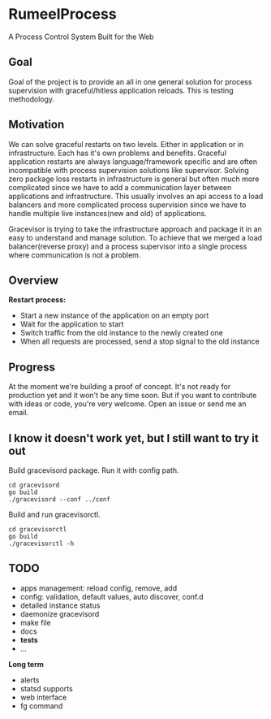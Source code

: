 # RumeelProcess
A Process Control System Built for the Web

## Goal

Goal of the project is to provide an all in one general solution for process supervision with graceful/hitless application reloads.
This is testing methodology.

## Motivation

We can solve graceful restarts on two levels. Either in application or in infrastructure. Each has it's own problems and benefits. Graceful application restarts are always language/framework specific and are often incompatible with process supervision solutions like supervisor. Solving zero package loss restarts in infrastructure is general but often much more complicated since we have to add a communication layer between applications and infrastructure. This usually involves an api access to a load balancers and more complicated process supervision since we have to handle multiple live instances(new and old) of applications.

Gracevisor is trying to take the infrastructure approach and package it in an easy to understand and manage solution. To achieve that we merged a load balancer(reverse proxy) and a process supervisor into a single process where communication is not a problem.

## Overview

**Restart process:**

- Start a new instance of the application on an empty port
- Wait for the application to start
- Switch traffic from the old instance to the newly created one
- When all requests are processed, send a stop signal to the old instance

## Progress

At the moment we're building a proof of concept. It's not ready for production yet and it won't be any time soon. But if you want to contribute with ideas or code, you're very welcome. Open an issue or send me an email.

## I know it doesn't work yet, but I still want to try it out

Build gracevisord package. Run it with config path.

    cd gracevisord
    go build
    ./gracevisord --conf ../conf

Build and run gracevisorctl.

    cd gracevisorctl
    go build
    ./gracevisorctl -h

## TODO

- apps management: reload config, remove, add
- config: validation, default values, auto discover, conf.d
- detailed instance status
- daemonize gracevisord
- make file
- docs
- **tests**
- ...

**Long term**

- alerts
- statsd supports
- web interface
- fg command
